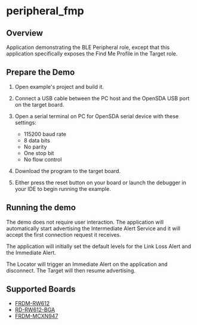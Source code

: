 # peripheral_fmp

## Overview
Application demonstrating the BLE Peripheral role, except that this application specifically exposes the Find Me Profile in the Target role.

## Prepare the Demo

1.  Open example's project and build it.

2.  Connect a USB cable between the PC host and the OpenSDA USB port on the target board.

3.  Open a serial terminal on PC for OpenSDA serial device with these settings:
    - 115200 baud rate
    - 8 data bits
    - No parity
    - One stop bit
    - No flow control

4.  Download the program to the target board.

5.  Either press the reset button on your board or launch the debugger in your IDE to begin running the example.

## Running the demo
The demo does not require user interaction. The application will automatically start advertising the Intermediate Alert Service and it will accept the first connection request it receives.

The application will initially set the default levels for the Link Loss Alert and the Immediate Alert.

The Locator will trigger an Immediate Alert on the application and disconnect. The Target will then resume advertising.

## Supported Boards
- [FRDM-RW612](../../_boards/frdmrw612/edgefast_bluetooth_examples/peripheral_fmp/example_board_readme.md)
- [RD-RW612-BGA](../../_boards/rdrw612bga/edgefast_bluetooth_examples/peripheral_fmp/example_board_readme.md)
- [FRDM-MCXN947](../../_boards/frdmmcxn947/edgefast_bluetooth_examples/peripheral_fmp/example_board_readme.md)
